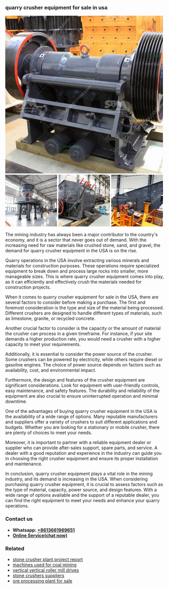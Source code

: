 <h3>quarry crusher equipment for sale in usa</h3><img src='1706767065.jpg' alt=''><p>The mining industry has always been a major contributor to the country's economy, and it is a sector that never goes out of demand. With the increasing need for raw materials like crushed stone, sand, and gravel, the demand for quarry crusher equipment in the USA is on the rise.</p><p>Quarry operations in the USA involve extracting various minerals and materials for construction purposes. These operations require specialized equipment to break down and process large rocks into smaller, more manageable sizes. This is where quarry crusher equipment comes into play, as it can efficiently and effectively crush the materials needed for construction projects.</p><p>When it comes to quarry crusher equipment for sale in the USA, there are several factors to consider before making a purchase. The first and foremost consideration is the type and size of the material being processed. Different crushers are designed to handle different types of materials, such as limestone, granite, or recycled concrete.</p><p>Another crucial factor to consider is the capacity or the amount of material the crusher can process in a given timeframe. For instance, if your site demands a higher production rate, you would need a crusher with a higher capacity to meet your requirements.</p><p>Additionally, it is essential to consider the power source of the crusher. Some crushers can be powered by electricity, while others require diesel or gasoline engines. The choice of power source depends on factors such as availability, cost, and environmental impact.</p><p>Furthermore, the design and features of the crusher equipment are significant considerations. Look for equipment with user-friendly controls, easy maintenance, and safety features. The durability and reliability of the equipment are also crucial to ensure uninterrupted operation and minimal downtime.</p><p>One of the advantages of buying quarry crusher equipment in the USA is the availability of a wide range of options. Many reputable manufacturers and suppliers offer a variety of crushers to suit different applications and budgets. Whether you are looking for a stationary or mobile crusher, there are plenty of choices to meet your needs.</p><p>Moreover, it is important to partner with a reliable equipment dealer or supplier who can provide after-sales support, spare parts, and service. A dealer with a good reputation and experience in the industry can guide you in choosing the right crusher equipment and ensure its proper installation and maintenance.</p><p>In conclusion, quarry crusher equipment plays a vital role in the mining industry, and its demand is increasing in the USA. When considering purchasing quarry crusher equipment, it is crucial to assess factors such as the type of material, capacity, power source, and design features. With a wide range of options available and the support of a reputable dealer, you can find the right equipment to meet your needs and enhance your quarry operations.</p><h3>Contact us</h3><ul><li><strong>Whatsapp:&nbsp;<a href="https://wa.me/8613661969651">+8613661969651</a></strong></li><li><a href="https://swt.shibang-china.com/?git&amp;zhl&amp;quarry crusher equipment for sale in usa"><strong>Online Service(chat now)</strong></a></li></ul><h3>Related</h3><ul><li><a href='stone crusher plant project report.md'>stone crusher plant project report</a></li><li><a href='machines used for coal mining.md'>machines used for coal mining</a></li><li><a href='vertical vertical roller mill drives.md'>vertical vertical roller mill drives</a></li><li><a href='stone crushers suppliers.md'>stone crushers suppliers</a></li><li><a href='ore processing plant for sale.md'>ore processing plant for sale</a></li></ul>